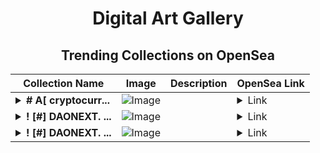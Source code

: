 <div align="center">

# Digital Art Gallery

## Trending Collections on OpenSea

| Collection Name                       | Image                                                                                     | Description                       | OpenSea Link                                                                                          |
|---------------------------------------|-------------------------------------------------------------------------------------------|-----------------------------------|--------------------------------------------------------------------------------------------------------|
| **<details><summary># A[ cryptocurr...</summary># A[ cryptocurrency-event.com ]</details>** | ![Image](https://i.seadn.io/s/raw/files/9e3ab0896f991b04d68ce56d0c45d8d1.png?w=500&auto=format?w=200&auto=format) |  | <details><summary>Link</summary>[# A[ cryptocurrency-event.com ]](https://opensea.io/collection/a-cryptocurrency-event-com-1)</details> |
| **<details><summary>! [#] DAONEXT. ...</summary>! [#] DAONEXT. COM</details>** | ![Image](https://i.seadn.io/s/raw/files/53f7cb2f9234779e34c852a824332615.png?w=500&auto=format?w=200&auto=format) |  | <details><summary>Link</summary>[! [#] DAONEXT. COM](https://opensea.io/collection/daonext-com-1600)</details> |
| **<details><summary>! [#] DAONEXT. ...</summary>! [#] DAONEXT. COM</details>** | ![Image](https://i.seadn.io/s/raw/files/b5ebff7d692dbdfce42f74efd2f42166.png?w=500&auto=format?w=200&auto=format) |  | <details><summary>Link</summary>[! [#] DAONEXT. COM](https://opensea.io/collection/daonext-com-1598)</details> |

</div>